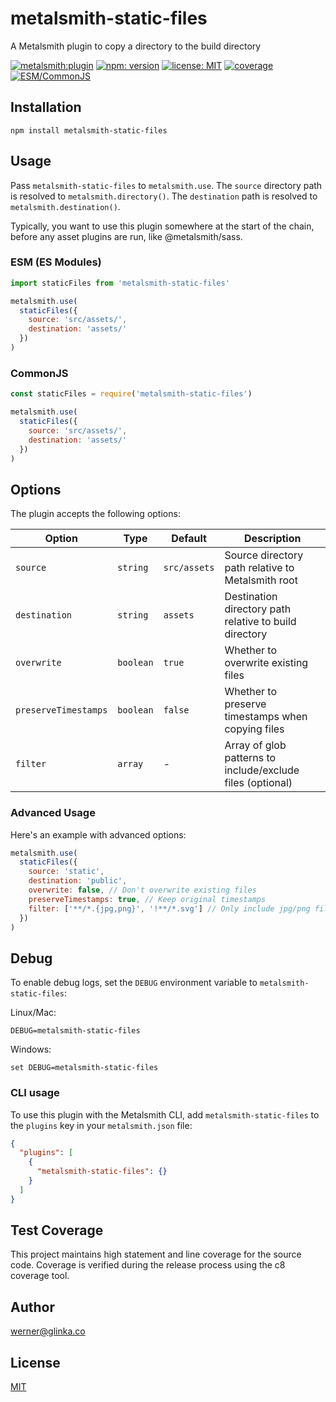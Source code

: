 # metalsmith-static-files

A Metalsmith plugin to copy a directory to the build directory

[![metalsmith:plugin][metalsmith-badge]][metalsmith-url]
[![npm: version][npm-badge]][npm-url]
[![license: MIT][license-badge]][license-url]
[![coverage][coverage-badge]][coverage-url]
[![ESM/CommonJS][modules-badge]][npm-url]

## Installation

```
npm install metalsmith-static-files
```

## Usage

Pass `metalsmith-static-files` to `metalsmith.use`. The `source` directory path is resolved to `metalsmith.directory()`. The `destination` path is resolved to `metalsmith.destination()`.

Typically, you want to use this plugin somewhere at the start of the chain, before any asset plugins are run, like @metalsmith/sass.

### ESM (ES Modules)

```js
import staticFiles from 'metalsmith-static-files'

metalsmith.use(
  staticFiles({
    source: 'src/assets/',
    destination: 'assets/'
  })
)
```

### CommonJS

```js
const staticFiles = require('metalsmith-static-files')

metalsmith.use(
  staticFiles({
    source: 'src/assets/',
    destination: 'assets/'
  })
)
```

## Options

The plugin accepts the following options:

| Option               | Type      | Default      | Description                                                |
| -------------------- | --------- | ------------ | ---------------------------------------------------------- |
| `source`             | `string`  | `src/assets` | Source directory path relative to Metalsmith root          |
| `destination`        | `string`  | `assets`     | Destination directory path relative to build directory     |
| `overwrite`          | `boolean` | `true`       | Whether to overwrite existing files                        |
| `preserveTimestamps` | `boolean` | `false`      | Whether to preserve timestamps when copying files          |
| `filter`             | `array`   | -            | Array of glob patterns to include/exclude files (optional) |

### Advanced Usage

Here's an example with advanced options:

```js
metalsmith.use(
  staticFiles({
    source: 'static',
    destination: 'public',
    overwrite: false, // Don't overwrite existing files
    preserveTimestamps: true, // Keep original timestamps
    filter: ['**/*.{jpg,png}', '!**/*.svg'] // Only include jpg/png files, exclude svg
  })
)
```

## Debug

To enable debug logs, set the `DEBUG` environment variable to `metalsmith-static-files`:

Linux/Mac:

```
DEBUG=metalsmith-static-files
```

Windows:

```
set DEBUG=metalsmith-static-files
```

### CLI usage

To use this plugin with the Metalsmith CLI, add `metalsmith-static-files` to the `plugins` key in your `metalsmith.json` file:

```json
{
  "plugins": [
    {
      "metalsmith-static-files": {}
    }
  ]
}
```

## Test Coverage

This project maintains high statement and line coverage for the source code. Coverage is verified during the release process using the c8 coverage tool.

## Author

[werner@glinka.co](https://github.com/wernerglinka)

## License

[MIT](LICENSE)

[npm-badge]: https://img.shields.io/npm/v/metalsmith-static-files.svg
[npm-url]: https://www.npmjs.com/package/metalsmith-static-files
[metalsmith-badge]: https://img.shields.io/badge/metalsmith-plugin-green.svg?longCache=true
[metalsmith-url]: https://metalsmith.io
[license-badge]: https://img.shields.io/github/license/wernerglinka/metalsmith-static-files
[license-url]: LICENSE
[coverage-badge]: https://img.shields.io/badge/test%20coverage-98%25-brightgreen.svg
[coverage-url]: https://github.com/wernerglinka/metalsmith-optimize-html/blob/master/README.md
[modules-badge]: https://img.shields.io/badge/modules-ESM%2FCJS-blue
